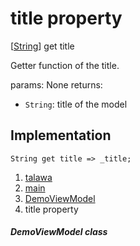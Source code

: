 
<div>

# title property

</div>



[[String](https://api.flutter.dev/flutter/dart-core/String-class.html)]
get title



Getter function of the title.

params: None returns:

-   `String`: title of the model



## Implementation

``` language-dart
String get title => _title;
```








1.  [talawa](../../index.html)
2.  [main](../../main/)
3.  [DemoViewModel](../../main/DemoViewModel-class.html)
4.  title property

##### DemoViewModel class







